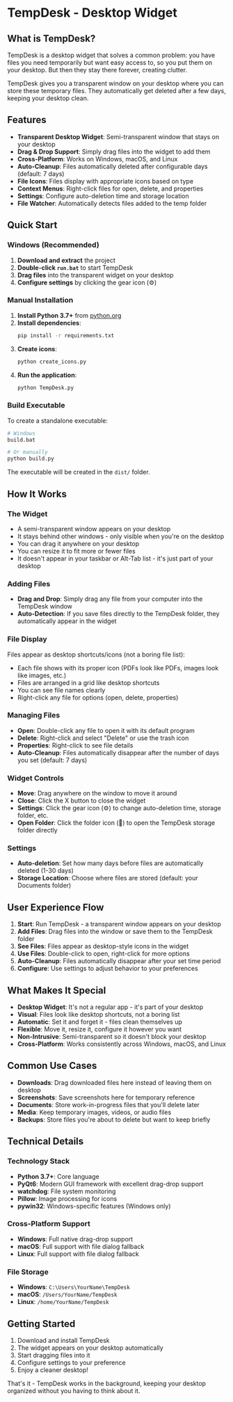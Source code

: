 # TempDesk - Desktop Widget

## What is TempDesk?

TempDesk is a desktop widget that solves a common problem: you have files you need temporarily but want easy access to, so you put them on your desktop. But then they stay there forever, creating clutter.

TempDesk gives you a transparent window on your desktop where you can store these temporary files. They automatically get deleted after a few days, keeping your desktop clean.

## Features

- **Transparent Desktop Widget**: Semi-transparent window that stays on your desktop
- **Drag & Drop Support**: Simply drag files into the widget to add them
- **Cross-Platform**: Works on Windows, macOS, and Linux
- **Auto-Cleanup**: Files automatically deleted after configurable days (default: 7 days)
- **File Icons**: Files display with appropriate icons based on type
- **Context Menus**: Right-click files for open, delete, and properties
- **Settings**: Configure auto-deletion time and storage location
- **File Watcher**: Automatically detects files added to the temp folder

## Quick Start

### Windows (Recommended)

1. **Download and extract** the project
2. **Double-click `run.bat`** to start TempDesk
3. **Drag files** into the transparent widget on your desktop
4. **Configure settings** by clicking the gear icon (⚙)

### Manual Installation

1. **Install Python 3.7+** from [python.org](https://python.org)
2. **Install dependencies**:
   ```bash
   pip install -r requirements.txt
   ```
3. **Create icons**:
   ```bash
   python create_icons.py
   ```
4. **Run the application**:
   ```bash
   python TempDesk.py
   ```

### Build Executable

To create a standalone executable:

```bash
# Windows
build.bat

# Or manually
python build.py
```

The executable will be created in the `dist/` folder.

## How It Works

### The Widget
- A semi-transparent window appears on your desktop
- It stays behind other windows - only visible when you're on the desktop
- You can drag it anywhere on your desktop
- You can resize it to fit more or fewer files
- It doesn't appear in your taskbar or Alt-Tab list - it's just part of your desktop

### Adding Files
- **Drag and Drop**: Simply drag any file from your computer into the TempDesk window
- **Auto-Detection**: If you save files directly to the TempDesk folder, they automatically appear in the widget

### File Display
Files appear as desktop shortcuts/icons (not a boring file list):
- Each file shows with its proper icon (PDFs look like PDFs, images look like images, etc.)
- Files are arranged in a grid like desktop shortcuts
- You can see file names clearly
- Right-click any file for options (open, delete, properties)

### Managing Files
- **Open**: Double-click any file to open it with its default program
- **Delete**: Right-click and select "Delete" or use the trash icon
- **Properties**: Right-click to see file details
- **Auto-Cleanup**: Files automatically disappear after the number of days you set (default: 7 days)

### Widget Controls
- **Move**: Drag anywhere on the window to move it around
- **Close**: Click the X button to close the widget
- **Settings**: Click the gear icon (⚙) to change auto-deletion time, storage folder, etc.
- **Open Folder**: Click the folder icon (📁) to open the TempDesk storage folder directly

### Settings
- **Auto-deletion**: Set how many days before files are automatically deleted (1-30 days)
- **Storage Location**: Choose where files are stored (default: your Documents folder)

## User Experience Flow

1. **Start**: Run TempDesk - a transparent window appears on your desktop
2. **Add Files**: Drag files into the window or save them to the TempDesk folder
3. **See Files**: Files appear as desktop-style icons in the widget
4. **Use Files**: Double-click to open, right-click for more options
5. **Auto-Cleanup**: Files automatically disappear after your set time period
6. **Configure**: Use settings to adjust behavior to your preferences

## What Makes It Special

- **Desktop Widget**: It's not a regular app - it's part of your desktop
- **Visual**: Files look like desktop shortcuts, not a boring list
- **Automatic**: Set it and forget it - files clean themselves up
- **Flexible**: Move it, resize it, configure it however you want
- **Non-Intrusive**: Semi-transparent so it doesn't block your desktop
- **Cross-Platform**: Works consistently across Windows, macOS, and Linux

## Common Use Cases

- **Downloads**: Drag downloaded files here instead of leaving them on desktop
- **Screenshots**: Save screenshots here for temporary reference
- **Documents**: Store work-in-progress files that you'll delete later
- **Media**: Keep temporary images, videos, or audio files
- **Backups**: Store files you're about to delete but want to keep briefly

## Technical Details

### Technology Stack
- **Python 3.7+**: Core language
- **PyQt6**: Modern GUI framework with excellent drag-drop support
- **watchdog**: File system monitoring
- **Pillow**: Image processing for icons
- **pywin32**: Windows-specific features (Windows only)

### Cross-Platform Support
- **Windows**: Full native drag-drop support
- **macOS**: Full support with file dialog fallback
- **Linux**: Full support with file dialog fallback

### File Storage
- **Windows**: `C:\Users\YourName\TempDesk`
- **macOS**: `/Users/YourName/TempDesk`
- **Linux**: `/home/YourName/TempDesk`

## Getting Started

1. Download and install TempDesk
2. The widget appears on your desktop automatically
3. Start dragging files into it
4. Configure settings to your preference
5. Enjoy a cleaner desktop!

That's it - TempDesk works in the background, keeping your desktop organized without you having to think about it. 